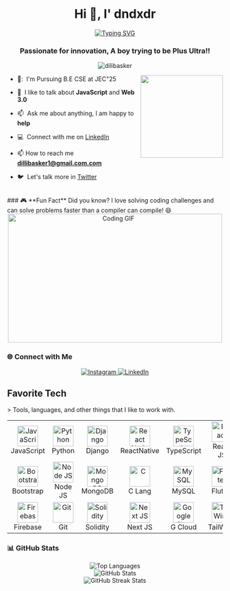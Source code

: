 <h1 align="center">Hi 👋, I' dndxdr</h1>

<div align="center">
    <a href="https://git.io/typing-svg"><img src="https://readme-typing-svg.demolab.com?font=Fira+Code&size=25%&pause=1000&color=84C2C0&center=true&vCenter=true&width=435&height=25%&lines=Full-Stack+Developer;Mobile+App+Developer;Web+3.0+Enthusiast;Software+Engineer;Aspiring+Developer;Engineering+Student" alt="Typing SVG" /></a>
</div>

<h3 align="center">Passionate for innovation, A boy trying to be Plus Ultra!!</h3>

<p align="center"> <img src="https://komarev.com/ghpvc/?username=dillibasker&label=Profile%20views&color=0e75b6&style=flat" alt="dilibasker" /> </p>

<a href="#dillibasker-tittle">
    <img height="192px" src="https://github-readme-stats.vercel.app/api?username=dillibasker&theme=transparent&rank_icon=github&title_color=84C2C0&color=E3E3E3&text_color=DEDEDE&hide_border=true&custom_title=GitHub⠀Stats&show_icons=true" align="right"/>
</a>

- 🏫: &nbsp;I'm Pursuing B.E CSE at JEC"25

- :speech_balloon: &nbsp;I like to talk about **JavaScript** and **Web 3.0**
- :mailbox: &nbsp;Ask me about anything, I am happy to **help**
- :computer: &nbsp;Connect with me on [LinkedIn](https://www.linkedin.com/in/dilli-basker-8aaa262ba)
- 📫 How to reach me **dillibasker1@gmail.com.com**
- :bird: &nbsp;Let's talk more in [Twitter](https://x.com/DilliBasker?t=I_K18H9JozwV46AM_VF8Gw&s=09)

<br>
### 🎮 **Fun Fact**
Did you know? I love solving coding challenges and can solve problems faster than a compiler can compile! 😄

<div align="center">
  <img src="https://user-images.githubusercontent.com/74038190/225813708-98b745f2-7d22-48cf-9150-083f1b00d6c9.gif" alt="Coding GIF" width="500" height="300"/>
</div>

### 🌐 **Connect with Me**
<div align="center">
  <a href="https://www.instagram.com/pulsar_1488" target="_blank">
    <img src="https://img.shields.io/badge/Instagram-%23E4405F.svg?style=for-the-badge&logo=instagram&logoColor=white" alt="Instagram" />
  </a>
  <a href="https://www.linkedin.com/in/dilli-basker-8aaa262ba" target="_blank">
    <img src="https://img.shields.io/badge/LinkedIn-%230077B5.svg?style=for-the-badge&logo=linkedin&logoColor=white" alt="LinkedIn" />
  </a>
</div>

<h2 align="left" id=""thirumurugan7>Favorite Tech</h2>
> Tools, languages, and other things that I like to work with.

<table align="center">
  <tr>
    <td align="center" width="96">
      <a href="#dillibasker">
        <img src="https://upload.wikimedia.org/wikipedia/commons/thumb/9/99/Unofficial_JavaScript_logo_2.svg/1024px-Unofficial_JavaScript_logo_2.svg.png" width="48" height="48" alt="JavaScript" />
      </a>
      <br>JavaScript
    <td align="center" width="96">
      <a href="#dillibasker">
        <img src="https://upload.wikimedia.org/wikipedia/commons/thumb/c/c3/Python-logo-notext.svg/1200px-Python-logo-notext.svg.png" width="48" height="48" alt="Python" />
      </a>
      <br>Python
    </td>
    <td align="center" width="96">
      <a href="#dillibasker">
        <img src="https://cdn.worldvectorlogo.com/logos/django.svg" width="48" height="48" alt="Django" />
      </a>
      <br>Django
    </td>
    <td align="center" width="96">
      <a href="#dillibasker">
        <img src="https://reactnative.dev/img/header_logo.svg" width="48" height="48" alt="React Native" />
      </a>
      <br>ReactNative
    </td>
    <td align="center" width="96">
      <a href="#dillibasker">
        <img src="https://upload.wikimedia.org/wikipedia/commons/thumb/4/4c/Typescript_logo_2020.svg/1200px-Typescript_logo_2020.svg.png" width="48" height="48" alt="TypeScript" />
      </a>
      <br>TypeScript
    </td>
    <td align="center" width="96">
      <a href="#dillibasker">
        <img src="https://brandlogos.net/wp-content/uploads/2020/09/react-logo.png" width="48" height="48" alt="React" />
      </a>
      <br>React JS
    </td>
    <td align="center" width="96">
      <a href="#dillibasker" >
        <img src="https://upload.wikimedia.org/wikipedia/commons/a/ab/Linux_Logo_in_Linux_Libertine_Font.svg" width="48" height="48" alt="Linux" />
      </a>
      <br>Linux
    </td> 
  </tr>
  <tr>
    <td align="center" width="96">
      <a href="#dillibasker">
        <img src="https://cdn.worldvectorlogo.com/logos/bootstrap-4.svg" width="48" height="48" alt="Bootstrap" />
      </a>
      <br>Bootstrap
    </td>
       <td align="center" width="96">
      <a href="#dillibasker">
        <img src="https://upload.wikimedia.org/wikipedia/commons/thumb/d/d9/Node.js_logo.svg/590px-Node.js_logo.svg.png" width="48" height="48" alt="Node JS" />
      </a>
      <br>Node JS
    </td>
     <td align="center" width="96"> 
      <a href="#dillibasker" >
        <img src="https://w7.pngwing.com/pngs/956/695/png-transparent-mongodb-original-wordmark-logo-icon-thumbnail.png" width="48" height="48" alt="Mongo DB" />
      </a>
      <br>MongoDB
    </td>
    <td align="center" width="96"> 
      <a href="#dillibasker" >
        <img src="https://img.icons8.com/color/452/c-programming.png" width="48" height="48" alt="C" />
      </a>
      <br>C Lang
    </td>
    <td align="center" width="96"> 
      <a href="#dillibasker" >
       <img src="https://upload.wikimedia.org/wikipedia/en/thumb/d/dd/MySQL_logo.svg/1280px-MySQL_logo.svg.png" width="48" height="48" alt="MySQL" />
      </a>
      <br>MySQL
    </td>
    <td align="center" width="96"> 
      <a href="#dillibasker" >
       <img src="https://upload.wikimedia.org/wikipedia/commons/1/17/Google-flutter-logo.png" width="48" height="48" alt="Flutter" />
      </a>
      <br>Flutter
    </td>  
    <td align="center" width="96">
      <a href="#wordpress">
        <img src="https://upload.wikimedia.org/wikipedia/commons/9/98/WordPress_blue_logo.svg" width="48" height="48" alt="WordPress" />
      </a>
      <br>WordPress
    </td>   
  </tr>
   <tr>
      <td align="center" width="96">
      <a href="#dillibasker">
        <img src="https://4.bp.blogspot.com/-rtNRVM3aIvI/XJX_U07Z-II/AAAAAAAAJXY/YpdOo490FTgdKOxM4qDG-2-EzcNFAWkKACK4BGAYYCw/s1600/logo%2Bfirebase%2Bicon.png" width="48" height="48" alt="Firebase" />
      </a>
      <br>Firebase
    </td>
    <td align="center" width="96">
      <a href="#dillibasker" >
        <img src="https://upload.wikimedia.org/wikipedia/commons/thumb/3/3f/Git_icon.svg/1200px-Git_icon.svg.png" width="48" height="48" alt="Git" />
      </a>
      <br>Git
    </td>
    <td align="center" width="96">
      <a href="#dillibasker">
        <img  src="https://upload.wikimedia.org/wikipedia/commons/9/98/Solidity_logo.svg" width="48" height="48" alt="Solidity" />
      </a>
      <br>Solidity
    </td>
          <td align="center" width="96"> 
      <a href="#dillibasker" >
        <img src="https://cdn.worldvectorlogo.com/logos/next-js.svg" width="48" height="48" alt="Next JS" />
      </a>
      <br>Next JS
    </td>
             <td align="center" width="96"> 
      <a href="#dillibasker" >
        <img src="https://brandeps.com/logo-download/G/Google-Cloud-logo-vector-01.svg" width="48" height="48" alt="Google Cloud" />
      </a>
      <br>G Cloud
    </td>
    <td align="center" width="96">
      <a href="#dillibasker">
        <img src="https://upload.wikimedia.org/wikipedia/commons/thumb/d/d5/Tailwind_CSS_Logo.svg/2048px-Tailwind_CSS_Logo.svg.png" width="48" height="48" alt="TailWind" />
      </a>
      <br>TailWind
    </td>
    <td align="center" width="96">
      <a href="#dillibasker">
        <img src="https://upload.wikimedia.org/wikipedia/commons/3/33/Figma-logo.svg" width="45" height="45" alt="Figma" />
      </a>
      <br>Figma
    </td>
  </tr>
</table>

### 📊 **GitHub Stats**
<div align="center">
  <img src="https://github-readme-stats.vercel.app/api/top-langs?username=dillibasker&show_icons=true&locale=en&layout=compact&theme=tokyonight" alt="Top Languages" />
  <br/>
  <img src="https://github-readme-stats.vercel.app/api?username=dillibasker&show_icons=true&locale=en&theme=tokyonight" alt="GitHub Stats"/>
</div>
<div align="center">
<img src="https://github-readme-streak-stats.herokuapp.com/?user=dillibasker" alt="GitHub Streak Stats" />
</div>
